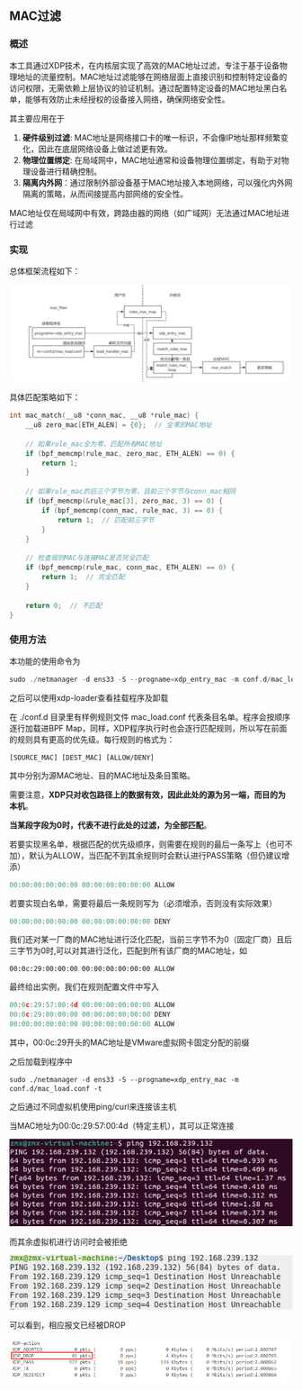 ## MAC过滤

### 概述

​	本工具通过XDP技术，在内核层实现了高效的MAC地址过滤，专注于基于设备物理地址的流量控制。MAC地址过滤能够在网络层面上直接识别和控制特定设备的访问权限，无需依赖上层协议的验证机制。通过配置特定设备的MAC地址黑白名单，能够有效防止未经授权的设备接入网络，确保网络安全性。

其主要应用在于

1. **硬件级别过滤**: MAC地址是网络接口卡的唯一标识，不会像IP地址那样频繁变化，因此在底层网络设备上做过滤更有效。
2. **物理位置绑定**: 在局域网中，MAC地址通常和设备物理位置绑定，有助于对物理设备进行精确控制。
3. **隔离内外网**：通过限制外部设备基于MAC地址接入本地网络，可以强化内外网隔离的策略，从而间接提高内部网络的安全性。

MAC地址仅在局域网中有效，跨路由器的网络（如广域网）无法通过MAC地址进行过滤

### 实现

总体框架流程如下：

![image-20240825133247633](./image/mac_filter1.png)

具体匹配策略如下：

```c
int mac_match(__u8 *conn_mac, __u8 *rule_mac) {
    __u8 zero_mac[ETH_ALEN] = {0};  // 全零的MAC地址

    // 如果rule_mac全为零，匹配所有MAC地址
    if (bpf_memcmp(rule_mac, zero_mac, ETH_ALEN) == 0) {
        return 1;
    }

    // 如果rule_mac的后三个字节为零，且前三个字节与conn_mac相同
    if (bpf_memcmp(&rule_mac[3], zero_mac, 3) == 0) {
        if (bpf_memcmp(conn_mac, rule_mac, 3) == 0) {
            return 1;  // 匹配前三字节
        }
    }

    // 检查规则MAC与连接MAC是否完全匹配
    if (bpf_memcmp(rule_mac, conn_mac, ETH_ALEN) == 0) {
        return 1;  // 完全匹配
    }

    return 0;  // 不匹配
}
```

### 使用方法

本功能的使用命令为

```c
sudo ./netmanager -d ens33 -S --progname=xdp_entry_mac -m conf.d/mac_load.conf -t
```

之后可以使用xdp-loader查看挂载程序及卸载

在 ./conf.d 目录里有样例规则文件 mac_load.conf 代表条目名单。程序会按顺序逐行加载进BPF Map，同样，XDP程序执行时也会逐行匹配规则，所以写在前面的规则具有更高的优先级。每行规则的格式为：

```
[SOURCE_MAC] [DEST_MAC] [ALLOW/DENY]
```

其中分别为源MAC地址、目的MAC地址及条目策略。

需要注意，**XDP只对收包路径上的数据有效，因此此处的源为另一端，而目的为本机**。

**当某段字段为0时，代表不进行此处的过滤，为全部匹配**。

若要实现黑名单，根据匹配的优先级顺序，则需要在规则的最后⼀条写上（也可不加），默认为ALLOW，当匹配不到其余规则时会默认进行PASS策略（但仍建议增添）

```c
00:00:00:00:00:00 00:00:00:00:00:00 ALLOW
```

若要实现白名单，需要将最后⼀条规则写为（必须增添，否则没有实际效果）

```c
00:00:00:00:00:00 00:00:00:00:00:00 DENY
```

我们还对某一厂商的MAC地址进行泛化匹配，当前三字节不为0（固定厂商）且后三字节为0时,可以对其进行泛化，匹配到所有该厂商的MAC地址，如

```
00:0c:29:00:00:00 00:00:00:00:00:00 ALLOW
```

最终给出实例，我们在规则配置文件中写入

```c
00:0c:29:57:00:4d 00:00:00:00:00:00 ALLOW
00:0c:29:00:00:00 00:00:00:00:00:00 DENY
00:00:00:00:00:00 00:00:00:00:00:00 ALLOW
```

其中，00:0c:29开头的MAC地址是VMware虚拟网卡固定分配的前缀

之后加载到程序中

```shell
sudo ./netmanager -d ens33 -S --progname=xdp_entry_mac -m conf.d/mac_load.conf -t
```

之后通过不同虚拟机使用ping/curl来连接该主机

当MAC地址为00:0c:29:57:00:4d（特定主机），其可以正常连接

![image-20240825132436960](./image/mac_filter2.png)

而其余虚拟机进行访问时会被拒绝

![image-20240825132526078](./image/mac_filter3.png)

可以看到，相应报文已经被DROP

![image-20240825132551308](./image/mac_filter4.png)